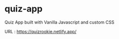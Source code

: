 # quiz-app

Quiz App built with Vanilla Javascript and custom CSS

URL : https://quizrookie.netlify.app/
